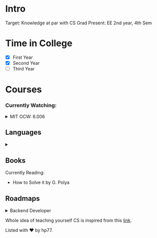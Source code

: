 # Intro

Target: Knowledge at par with CS Grad
Present: EE 2nd year, 4th Sem


# Time in College

- [X] First Year
- [X] Second Year
- [ ] Third Year
# Courses

### Currently Watching:
<details> <summary> MIT OCW: 6.006</summary>
- Introduction to Algorithm(MIT OCW):
    - Lecture: L1. Introduction to Algorithms(Done)
    - Lecture: L2. Models of Computation, Document Distance (Done)
    - Lecture: R1. Asymptotic Complexity, Peak Finding (Done)
    - Lecture: R2. Python Cost Model, Document Distance (Done)
    - Lecture: L3. Insertion Sort, Merge Sort (Done)
    - Lecture: L4. Heaps and Heap Sort (Done)
    - Lecture: L5. Binary Search Trees, BST Sort (Done)
    - Lecture: R4 (Done)
    - Lecture: L6. AVL Trees, AVL Sort (Done)
    - Lecture: R6. AVL Trees (Done)
    - Lecture: L7. Counting Sort, Radix Sort, Lower bounds for sorting and Searching (Done)
    - Lecture: R7. Comparison Sort, Counting and Radix Sort (Done)
    - Lecture: L8. Hashing with Chaining (Done)
    - Lecture: L9. Table Doubling, Karp Robin (Done)
    - Lecture: R9. Rolling Hashes, Amortized Analysis (Done)
    - Lecture: L10. Open Addressing, Cryptographic Hashing (Done)
    - Lecture: L11. Integer Arithmetic, Karatsuba Multiplication(Recreational Math lecture)  (Done)
    - Lecture: R12. Karatsuba Multiplication, Newton's Method (Done)
    - Lecture: R12. Karatsuba Multiplication, Newton's Method (Done)
    - Lecture: L12: Square Roots, Newton's Method
</details>

## Languages
<details><summary></summary> 

- [] Python (In progress)
- [] Java (In progress)
- [] C++ (In progress)
- [] Rust
- [] Javascript
- [] Haskell


</details>


## Books
 Currently Reading:
- How to Solve it by G. Polya


## Roadmaps


<details><summary> Backend Developer</summary>
	

### Backend Developer
- [] Learn the basics of Internet
-     [] How does the internet work
-     [] What is Http and Https
-     [] What is Domain Name
-     [] What is IP address
-     [] DNS and how it works
-     [] What is hosting?
-     [] What is SMTP
- [X] Basics of Frontend Language
-     [X] HTML
-     [X] CSS
-     [X] Javascript
- [] Learn a backend Language
-     [] php
-     [] nodejs
-     [] ruby on rails
-     [] go
-     [] python django
- [] Learn Version Control System
-     [] Basic Git Commands
-     [] Cloud repo hosting services
-         [] Github
-         [] GitLab
-         [] BitBucket
- [] Learn about Relational Database
-     [] MySQL
-     [] Postgresql
-     [] MariaDB
-     [] MS Sql
-     [] Oracle
- [] Learn about NoSQL Database
-     [] MongoDB
-     [] RethinkDB
-     [] CouchDB
-     [] DynamoDB
- [] Learn about APIs
-     [] REST APIs
-     [] Json APIs
-     [] HATOAS
-     [] OpenAPI spec and swagger
-     [] Authentication
-     [] GraphQL
- [] Learn about caching
-     [] CDN(content-delivery network)
-     [] Server-side caching
-         [] Redis
-         [] Memcached
-     [] Client-side caching
- [] Web Servers
-     [] Nginx
-     [] Apache
-     [] Reverse Proxy
- [] Watching web security
-     [] Hashing Algorithms
-         [] MD5
-         [] SHA Family
-         [] Scrypt
-         [] Bcrypt
-     [] HTTPS
-     [] CORS
-     [] SSL/TLS
- [] Containerization / Virtualization
-     [] Docker
-     [] Kubernetes
-     [] rkt
- [] Architectural patterns
-     [] Monolithic
-     [] Microservices
-     [] Serverless
-     [] Scaling(Horizontal and vertical)
-     [] Load Balancers

This Roadmap was taken from [here](https://twitter.com/dermayank/status/1371118098716127233)

</details> 






Whole idea of teaching yourself CS is inspired from this [link](https://teachyourselfcs.com/).

Listed with :heart: by hp77.
	
